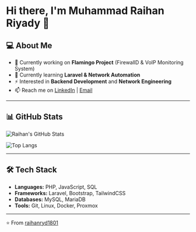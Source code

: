 # Hi there, I'm Muhammad Raihan Riyady 👋

## 💻 About Me
- 🚀 Currently working on **Flamingo Project** (FirewallD & VoIP Monitoring System)
- 🌱 Currently learning **Laravel & Network Automation**
- ⚡ Interested in **Backend Development** and **Network Engineering**
- 📫 Reach me on [LinkedIn](https://linkedin.com/) | [Email](mailto:youremail@example.com)

---

## 📊 GitHub Stats

![Raihan's GitHub Stats](https://github-readme-stats.vercel.app/api?username=raihanryd1801&show_icons=true&theme=radical)

![Top Langs](https://github-readme-stats.vercel.app/api/top-langs/?username=raihanryd1801&layout=compact&theme=radical)

---

## 🛠️ Tech Stack
- **Languages:** PHP, JavaScript, SQL  
- **Frameworks:** Laravel, Bootstrap, TailwindCSS  
- **Databases:** MySQL, MariaDB  
- **Tools:** Git, Linux, Docker, Proxmox  

---

⭐️ From [raihanryd1801](https://github.com/raihanryd1801)
